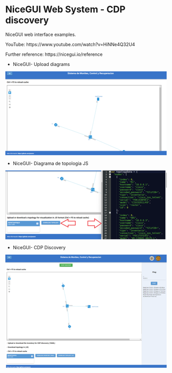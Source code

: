 # NiceGUI Web System - CDP discovery
NiceGUI web interface examples. 
<p> </p>
YouTube: <href src='https://www.youtube.com/watch?v=HiNNe4Q32U4'>https://www.youtube.com/watch?v=HiNNe4Q32U4 </href>
<p> </p>
Further reference: <href src='https://nicegui.io/reference'>https://nicegui.io/reference </href>
<p> </p>

- NiceGUI- Upload diagrams

<img src="/imgs/sistema principal.png">

- NiceGUI- Diagrama de topologia JS

<img src="/imgs/topologyjs.png">

- NiceGUI- CDP Discovery

<img src="/imgs/Sistema_ping.png">

